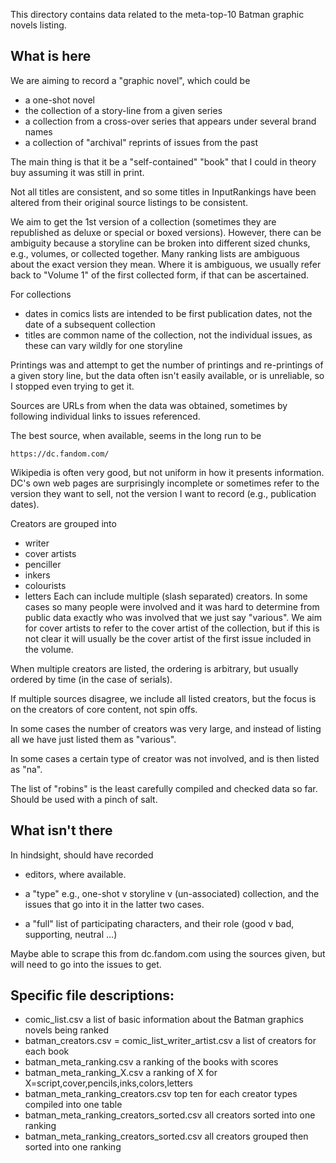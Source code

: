 This directory contains data related to the meta-top-10 Batman graphic
novels listing. 

## What is here

We are aiming to record a "graphic novel", which could be
- a one-shot novel
- the collection of a story-line from a given series
- a collection from a cross-over series that appears under several
  brand names
- a collection of "archival" reprints of issues from the past

The main thing is that it be a "self-contained" "book" that I could in
theory buy assuming it was still in print.

Not all titles are consistent, and so some titles in InputRankings
have been altered from their original source listings to be
consistent. 

We aim to get the 1st version of a collection (sometimes they are
republished as deluxe or special or boxed versions). However, there
can be ambiguity because a storyline can be broken into different
sized chunks, e.g., volumes, or collected together. Many ranking lists
are ambiguous about the exact version they mean. Where it is
ambiguous, we usually refer back to "Volume 1" of the first collected
form, if that can be ascertained. 

For collections
- dates in comics lists are intended to be first publication dates,
  not the date of a subsequent collection
- titles are common name of the collection, not the individual issues,
  as these can vary wildly for one storyline

Printings was and attempt to get the number of printings and
re-printings of a given story line, but the data often isn't easily
available, or is unreliable, so I stopped even trying to get it.

Sources are URLs from when the data was obtained, sometimes by
following individual links to issues referenced. 

The best source, when available, seems in the long run to be

    https://dc.fandom.com/

Wikipedia is often very good, but not uniform in how it presents
information. DC's own web pages are surprisingly incomplete or
sometimes refer to the version they want to sell, not the version I
want to record (e.g., publication dates).

Creators are grouped into
   + writer
   + cover artists
   + penciller
   + inkers
   + colourists
   + letters
Each can include multiple (slash separated) creators. In some cases so
many people were involved and it was hard to determine from public
data exactly who was involved that we just say "various". We aim for
cover artists to refer to the cover artist of the collection, but if
this is not clear it will usually be the cover artist of the first
issue included in the volume.

When multiple creators are listed, the ordering is arbitrary, but
usually ordered by time (in the case of serials). 

If multiple sources disagree, we include all listed creators, but the
focus is on the creators of core content, not spin offs. 

In some cases the number of creators was very large, and instead of
listing all we have just listed them as "various".

In some cases a certain type of creator was not involved, and is then
listed as "na".

The list of "robins" is the least carefully compiled and checked data
so far. Should be used with a pinch of salt. 



## What isn't there

In hindsight, should have recorded

+ editors, where available.

+ a "type" e.g., one-shot v storyline v (un-associated) collection,
  and the issues that go into it in the latter two cases.

+ a "full" list of participating characters, and their role (good v
  bad, supporting, neutral ...)

Maybe able to scrape this from dc.fandom.com using the sources given,
but will need to go into the issues to get.


## Specific file descriptions:

+ comic_list.csv a list of basic information about the Batman graphics novels being ranked
+ batman_creators.csv = comic_list_writer_artist.csv a list of creators for each book
+ batman_meta_ranking.csv a ranking of the books with scores
+ batman_meta_ranking_X.csv a ranking of X for X=script,cover,pencils,inks,colors,letters
+ batman_meta_ranking_creators.csv top ten for each creator types compiled into one table
+ batman_meta_ranking_creators_sorted.csv all creators sorted into one ranking
+ batman_meta_ranking_creators_sorted.csv all creators grouped then sorted into one ranking
